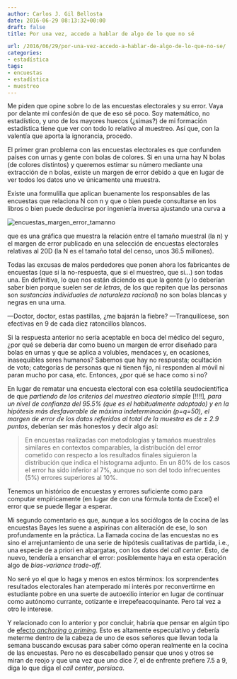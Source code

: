 ```yaml
---
author: Carlos J. Gil Bellosta
date: 2016-06-29 08:13:32+00:00
draft: false
title: Por una vez, accedo a hablar de algo de lo que no sé

url: /2016/06/29/por-una-vez-accedo-a-hablar-de-algo-de-lo-que-no-se/
categories:
- estadística
tags:
- encuestas
- estadística
- muestreo
---
```


Me piden que opine sobre lo de las encuestas electorales y su error. Vaya por delante mi confesión de que de eso sé poco. Soy matemático, no estadístico, y uno de los mayores huecos (¿simas?) de mi formación estadística tiene que ver con todo lo relativo al muestreo. Así que, con la valentía que aporta la ignorancia, procedo.

El primer gran problema con las encuestas electorales es que confunden países con urnas y gente con bolas de colores. Si en una urna hay N bolas (de colores distintos) y queremos estimar su número mediante una extracción de n bolas, existe un margen de error debido a que en lugar de ver todos los datos uno ve únicamente una muestra.

Existe una formulilla que aplican buenamente los responsables de las encuestas que relaciona N con n y que o bien puede consultarse en los libros o bien puede deducirse por ingeniería inversa ajustando una curva a

![encuestas_margen_error_tamanno](/wp-uploads/2016/06/encuestas_margen_error_tamanno.png#center)

que es una gráfica que muestra la relación entre el tamaño muestral (la n) y el margen de error publicado en una selección de encuestas electorales relativas al 20D (la N es el tamaño total del censo, unos 36.5 millones).

Todas las excusas de malos perdedores que ponen ahora los fabricantes de encuestas (que si la no-respuesta, que si el muestreo, que si...) son todas una. En definitiva, lo que nos están diciendo es que la gente (y lo deberían saber bien porque suelen ser _de letras_, de los que repiten que las personas son _sustancias individuales de naturaleza racional_) no son bolas blancas y negras en una urna.

—Doctor, doctor, estas pastillas, ¿me bajarán la fiebre?
—Tranquilícese, son efectivas en 9 de cada diez ratoncillos blancos.

Si la respuesta anterior no sería aceptable en boca del médico del seguro, ¿por qué se debería dar como bueno un margen de error diseñado para bolas en urnas y que se aplica a volubles, mendaces y, en ocasiones, inasequibles seres humanos? Sabemos que hay no respuesta; ocultación de voto; categorías de personas que ni tienen fijo, ni responden al móvil ni paran mucho por casa, etc. Entonces, ¿por qué se hace como si no?

En lugar de rematar una encuesta electoral con esa coletilla seudocientífica de que _partiendo de los criterios del muestreo aleatorio simple_ [!!!!]_, para un nivel de confianza del 95.5% (que es el habitualmente adoptado) y en la hipótesis más desfavorable de máxima indeterminación (p=q=50), el margen de error de los datos referidos al total de la muestra es de ± 2.9 puntos_, deberían ser más honestos y decir algo así:

>En encuestas realizadas con metodologías y tamaños muestrales similares en contextos comparables, la distribución del error cometido con respecto a los resultados finales siguieron la distribución que indica el histograma adjunto. En un 80% de los casos el error ha sido inferior al 7%, aunque no son del todo infrecuentes (5%) errores superiores al 10%.

Tenemos un histórico de encuestas y errores suficiente como para computar empíricamente (en lugar de con una fórmula tonta de Excel) el error que se puede llegar a esperar.

Mi segundo comentario es que, aunque a los sociólogos de la cocina de las encuestas Bayes les suene a aspirinas con aliteración de ese, lo son profundamente en la práctica. La llamada cocina de las encuestas no es sino el arrejuntamiento de una serie de hipótesis cualitativas de partida, i.e., una especie de a priori en alpargatas, con los datos del _call center_. Esto, de nuevo, tendería a ensanchar el error: posiblemente haya en esta operación algo de _bias-variance trade-off_.

No seré yo el que lo haga y menos en estos términos: los sorprendentes resultados electorales han atemperado mi interés por reconvertirme en estudiante pobre en una suerte de autoexilio interior en lugar de continuar como autónomo currante, cotizante e irrepefeacoquinante. Pero tal vez a otro le interese.

Y relacionado con lo anterior y por concluir, habría que pensar en algún tipo de [efecto _anchoring_ o _priming_](https://www.quora.com/Whats-the-difference-between-Anchoring-and-Priming). Esto es altamente especulativo y debería meterme dentro de la cabeza de uno de esos señores que llevan toda la semana buscando excusas para saber cómo operan realmente en la cocina de las encuestas. Pero no es descabellado pensar que unos y otros se miran de reojo y que una vez que uno dice 7, el de enfrente prefiere 7.5 a 9, diga lo que diga el _call center_, _porsiaca_.
